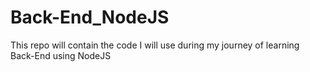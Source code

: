 # Back-End_NodeJS
This repo will contain the code I will use during my journey of learning Back-End using NodeJS 
